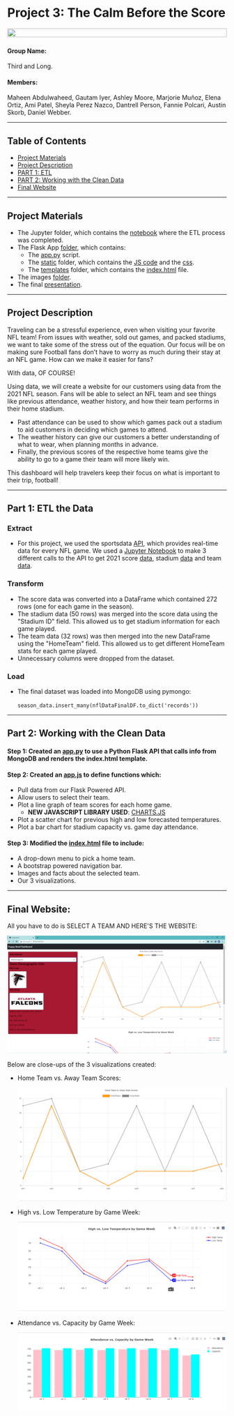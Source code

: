 # **Project 3**: The Calm Before the Score
<img src="Image%20Resources/Buffalo.gif" width=100% height=10%>

#### **Group Name**: 
Third and Long.

#### **Members**: 
Maheen Abdulwaheed, Gautam Iyer, Ashley Moore, Marjorie Muñoz, Elena Ortiz, Ami Patel, Sheyla Perez Nazco, Dantrell Person, Fannie Polcari, Austin Skorb, Daniel Webber.

<hr>

## **Table of Contents**

* [Project Materials](#project-materials)
* [Project Description](#project-description)
* [PART 1: ETL](#part-1-etl-the-data)
* [PART 2: Working with the Clean Data](#part-2-working-with-the-clean-data)
* [Final Website](#final-website)

<hr>

## **Project Materials**

- The Jupyter folder, which contains the [notebook](Jupyter%20notebook/NFL%20Dashboard.ipynb) where the ETL process was completed.
- The Flask App [folder](Flask_app), which contains:
    - The [app.py](Flask_app/app.py) script.
    - The [static](Flask_app/static/) folder, which contains the [JS code](Flask_app/static/js/) and the [css](Flask_app/static/css/style.css).
    - The [templates](Flask_app/templates/index.html) folder, which contains the [index.html](Flask_app/templates/index.html) file.
- The images [folder](Image%20Resources).
- The final [presentation](Project%20Proposal%20and%20Presentation/Project%203%2C%20Group%20F_%20NFL%20Presentations.pptx).

<hr>

## **Project Description**
Traveling can be a stressful experience, even when visiting your favorite NFL team! From issues with weather, sold out games, and packed stadiums, we want to take some of the stress out of the equation. Our focus will be on making sure Football fans don’t have to worry as much during their stay at an NFL game. How can we make it easier for fans? 

With data, OF COURSE!

Using data, we will create a website for our customers using data from the 2021 NFL season. 
Fans will be able to select an NFL team and see things like previous attendance, weather history, and how their team performs in their home stadium. 
- Past attendance can be used to show which games pack out a stadium to aid customers in deciding which games to attend. 
- The weather history can give our customers a better understanding of what to wear, when planning months in advance. 
- Finally, the previous scores of the respective home teams give the ability to go to a game their team will more likely win.

This dashboard will help travelers keep their focus on what is important to their trip, football! 

<hr>

## **Part 1**: ETL the Data

### **Extract**
- For this project, we used the sportsdata [API](https://sportsdata.io/nfl-api), which provides real-time data for every NFL game. We used a [Jupyter Notebook](Jupyter%20notebook/NFL%20Dashboard.ipynb) to make 3 different calls to the API to get 2021 score [data](https://api.sportsdata.io/v3/nfl/scores/json/Scores/2021?key=ec966d78fab6468eaa542e1e7e883a44), stadium [data](https://api.sportsdata.io/v3/nfl/scores/json/Stadiums?key=ec966d78fab6468eaa542e1e7e883a44) and team [data](https://api.sportsdata.io/v3/nfl/scores/json/Teams/2021?key=ec966d78fab6468eaa542e1e7e883a44).

### **Transform**
- The score data was converted into a DataFrame which contained 272 rows (one for each game in the season). 
- The stadium data (50 rows) was merged into the score data using the "Stadium ID" field. This allowed us to get stadium information for each game played.
- The team data (32 rows) was then merged into the new DataFrame using the "HomeTeam" field. This allowed us to get different HomeTeam stats for each game played.
- Unnecessary columns were dropped from the dataset.

### **Load**
- The final dataset was loaded into MongoDB using pymongo:

    ```season_data.insert_many(nflDataFinalDF.to_dict('records'))```

<hr>

## **Part 2**: Working with the Clean Data

#### **Step 1**: Created an [app.py](/Flask_app/app.py) to use a Python Flask API that calls info from MongoDB and renders the index.html template.

#### **Step 2**: Created an [app.js](/Flask_app/static/js/app.js) to define functions which:
- Pull data from our Flask Powered API.
- Allow users to select their team.
- Plot a line graph of team scores for each home game.
    - **NEW JAVASCRIPT LIBRARY USED**: [CHARTS.JS](https://www.chartjs.org/)
- Plot a scatter chart for previous high and low forecasted temperatures. 
- Plot a bar chart for stadium capacity vs. game day attendance. 

#### **Step 3**: Modified the [index.html](/Flask_app/templates/index.html) file to include:
- A drop-down menu to pick a home team.
- A bootstrap powered navigation bar.
- Images and facts about the selected team.
- Our 3 visualizations. 

<hr>

## **Final Website**: 

All you have to do is SELECT A TEAM AND HERE'S THE WEBSITE:

![](Image%20Resources/full-screen-visual.png)

Below are close-ups of the 3 visualizations created:

- Home Team vs. Away Team Scores:

    ![](Image%20Resources/ATL-Vis-1.png)
   
- High vs. Low Temperature by Game Week:

    ![](Image%20Resources/ATL-Vis-2.png)
    
- Attendance vs. Capacity by Game Week:

    ![](Image%20Resources/ATL-Vis-3.png)


